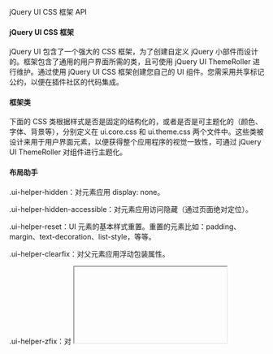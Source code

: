 jQuery UI CSS 框架 API
 
#### jQuery UI CSS 框架

 jQuery UI 包含了一个强大的 CSS 框架，为了创建自定义 jQuery 小部件而设计的。框架包含了通用的用户界面所需的类，且可使用 jQuery UI ThemeRoller 进行维护。通过使用 jQuery UI CSS 框架创建您自己的 UI 组件。您需采用共享标记公约，以便在插件社区的代码集成。

 
#### 框架类

 下面的 CSS 类根据样式是否是固定的结构化的，或者是否是可主题化的（颜色、字体、背景等），分别定义在 ui.core.css 和 ui.theme.css 两个文件中。这些类被设计来用于用户界面元素，以便获得整个应用程序的视觉一致性，可通过 jQuery UI ThemeRoller 对组件进行主题化。

 
#### 布局助手

 

.ui-helper-hidden：对元素应用 display: none。
 
.ui-helper-hidden-accessible：对元素应用访问隐藏（通过页面绝对定位）。
 
.ui-helper-reset：UI 元素的基本样式重置。重置的元素比如：padding、margin、text-decoration、list-style，等等。
 
.ui-helper-clearfix：对父元素应用浮动包装属性。
 
.ui-helper-zfix：对 <iframe> 元素应用 iframe "fix" CSS。
 

#### 小部件容器

 

.ui-widget：对所有小部件的外部容器应用的 Class。对小部件应用字体和字体尺寸，同时也对自表单元素应用相同的字体和 1em 的字体尺寸，以应对 Windows 浏览器中的继承问题。
 
.ui-widget-header：对标题容器应用的 Class。对元素及其子元素的文本、链接、图标应用标题容器样式。
 
.ui-widget-content：对内容容器应用的 Class。对元素及其子元素的文本、链接、图标应用内容容器样式。（可应用到标题的父元素或者同级元素）
 

#### 交互状态

 

.ui-state-default：对可点击按钮元素应用的 Class。对元素及其子元素的文本、链接、图标应用 "clickable default" 容器样式。
 
.ui-state-hover：当鼠标悬浮在可点击按钮元素上时应用的 Class。对元素及其子元素的文本、链接、图标应用 "clickable hover" 容器样式。
 
.ui-state-focus：当键盘聚焦在可点击按钮元素上时应用的 Class。对元素及其子元素的文本、链接、图标应用 "clickable hover" 容器样式。
 
.ui-state-active：当鼠标点击可点击按钮元素上时应用的 Class。对元素及其子元素的文本、链接、图标应用 "clickable active" 容器样式。
 

#### 交互提示 Cues




.ui-state-highlight：对高亮或者选中元素应用的 Class。对元素及其子元素的文本、链接、图标应用 "highlight" 容器样式。
 
.ui-state-error：对错误消息容器元素应用的 Class。对元素及其子元素的文本、链接、图标应用 "error" 容器样式。
 
.ui-state-error-text：对只有无背景的错误文本颜色应用的 Class。可用于表单标签，也可以对子图标应用错误图标颜色。
 
.ui-state-disabled：对禁用的 UI 元素应用一个暗淡的不透明度。意味着对一个已经定义样式的元素添加额外的样式。
 
.ui-priority-primary：对第一优先权的按钮应用的 Class。应用粗体文本。
 
.ui-priority-secondary：对第二优先权的按钮应用的 Class。应用正常粗细的文本，对元素应用轻微的透明度。
 

#### 图标

 
#### 状态和图像

 

.ui-icon：对图标元素应用的基本 Class。设置尺寸为 16px 方块，隐藏内部文本，对 "content" 状态的精灵图像设置背景图像。

#### 注意：

 .ui-icon class 将根据它的父容器得到一个不同的精灵背景图像。例如，ui-state-default 容器内的 ui-icon 元素将根据 ui-state-default 的图标颜色进行着色。

 

#### 图标类型

 在声明 .ui-icon class 之后，接着您可以声明一个秒速图标类型的 class。通常情况下，图标 class 遵循语法 .ui-icon-{icon type}-{icon sub description}-{direction}。

 例如，一个指向右侧的三角形图标，如下所示： .ui-icon-triangle-1-e

 jQuery UI 的 [ThemeRoller](http://www.w3cschool.cc//jqueryui.com/themeroller) 在它的预览一栏中提供了全套的 CSS 框架图标。将鼠标悬浮在图标上可查看 class 名称。

 
#### 其他视觉效果

 
#### 圆角半径助手

 

.ui-corner-tl：对元素的左上角应用圆角半径。
 
.ui-corner-tr：对元素的右上角应用圆角半径。
 
.ui-corner-bl：对元素的左下角应用圆角半径。
 
.ui-corner-br：对元素的右下角应用圆角半径。
 
.ui-corner-top：对元素上边的左右角应用圆角半径。
 
.ui-corner-bottom：对元素下边的左右角应用圆角半径。
 
.ui-corner-right：对元素右边的上下角应用圆角半径。
 
.ui-corner-left：对元素左边的上下角应用圆角半径。
 
.ui-corner-all：对元素的所有四个角应用圆角半径。
 

#### 覆盖 &amp; 阴影




.ui-widget-overlay：对覆盖屏幕应用 100% 宽度和高度，同时设置背景颜色/纹理和屏幕不透明度。
 
.ui-widget-shadow：对覆盖应用的 Class，设置了不透明度、上偏移/左偏移，以及阴影的 "厚度"。厚度是通过对阴影所有边设置内边距（padding）进行应用的。偏移是通过设置上外边距（margin）和左外边距（margin）进行应用的（可以是正数，也可以是负数）。
 


